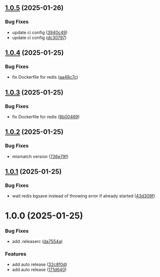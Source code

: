 ## [1.0.5](https://github.com/pandeptwidyaop/bekup/compare/v1.0.4...v1.0.5) (2025-01-26)


### Bug Fixes

* update ci config ([3940c49](https://github.com/pandeptwidyaop/bekup/commit/3940c49345ab825beedb617f32ab105c74b747c6))
* update ci config ([dc30797](https://github.com/pandeptwidyaop/bekup/commit/dc307978268ddf9e41e048a082f661cb6caa71d3))

## [1.0.4](https://github.com/pandeptwidyaop/bekup/compare/v1.0.3...v1.0.4) (2025-01-25)


### Bug Fixes

* fix Dockerfile for redis ([aa48c7c](https://github.com/pandeptwidyaop/bekup/commit/aa48c7cd48a4d5df38406925ec81027929546d79))

## [1.0.3](https://github.com/pandeptwidyaop/bekup/compare/v1.0.2...v1.0.3) (2025-01-25)


### Bug Fixes

* fix Dockerfile for redis ([8b00469](https://github.com/pandeptwidyaop/bekup/commit/8b004697cb03b7c4bdb46361c79c3a75d4abb283))

## [1.0.2](https://github.com/pandeptwidyaop/bekup/compare/v1.0.1...v1.0.2) (2025-01-25)


### Bug Fixes

* mismatch version ([736e79f](https://github.com/pandeptwidyaop/bekup/commit/736e79ff5cc613701cc415c8d45af7e41349cd2e))

## [1.0.1](https://github.com/pandeptwidyaop/bekup/compare/v1.0.0...v1.0.1) (2025-01-25)


### Bug Fixes

* wait redis bgsave instead of throwing error if already started ([43d309f](https://github.com/pandeptwidyaop/bekup/commit/43d309f5c7e70492076a4c6586781f743d33f214))

# 1.0.0 (2025-01-25)


### Bug Fixes

* add .releaserc ([da7554a](https://github.com/pandeptwidyaop/bekup/commit/da7554a4ee465c28d45b2e27bad322a8a38cfe27))


### Features

* add auto release ([32c8f0d](https://github.com/pandeptwidyaop/bekup/commit/32c8f0d6b5f3752657d448b839442ccf57de7b16))
* add auto release ([171d640](https://github.com/pandeptwidyaop/bekup/commit/171d6402957e257225258fae8e50cb5153e07d0f))
